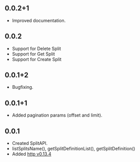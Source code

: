 ## 0.0.2+1
* Improved documentation.

## 0.0.2
* Support for Delete Split
* Support for Get Split
* Support for Create Split

## 0.0.1+2
* Bugfixing.

## 0.0.1+1
* Added pagination params (offset and limit).

## 0.0.1

* Created SplitAPI.
* listSplitsName(), getSplitDefinitionList(), getSplitDefinition()
* Added [http v0.13.4](https://pub.dev/packages/http/versions/0.13.4)
